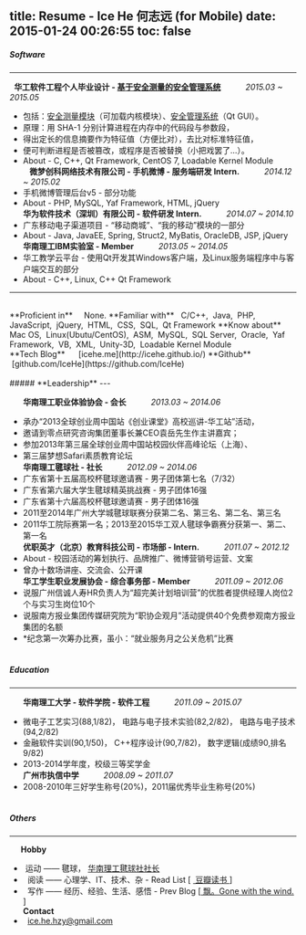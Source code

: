 title: Resume - Ice He 何志远 (for Mobile)
date: 2015-01-24 00:26:55
toc: false
---
##### **Software**
---

&nbsp;	**华工软件工程个人毕业设计 - [基于安全测量的安全管理系统](https://github.com/IceHe/SecureMgtSystemBasedOnSecureMeasurement)**	&nbsp;	&nbsp;	&nbsp;	&nbsp;	&nbsp;	*2015.03 ~ 2015.05*
- 包括：[安全测量模块](https://github.com/IceHe/Dimm)（可加载内核模块）、[安全管理系统](https://github.com/IceHe/SecureMonitor)（Qt GUI）。
- 原理：用 SHA-1 分别计算进程在内存中的代码段与参数段，
- 得出定长的信息摘要作为特征值（方便比对），去比对标准特征值，
- 便可判断进程是否被篡改，或程序是否被替换（小把戏罢了…）。
- About - C, C++, Qt Framework, CentOS 7, Loadable Kernel Module	<br/>
&nbsp;	**<span class="icon-weibo">&nbsp;</span>微梦创科网络技术有限公司 - 手机微博 - 服务端研发 Intern.**	&nbsp;	&nbsp;	&nbsp;	&nbsp;	&nbsp;	*2014.12 ~ 2015.02*
- 手机微博管理后台v5 - 部分功能
- About - PHP, MySQL, Yaf Framework, HTML, jQuery	<br/>
**华为软件技术（深圳）有限公司  - 软件研发 Intern.**	&nbsp;	&nbsp;	&nbsp;	&nbsp;	&nbsp;	*2014.07 ~ 2014.10*
- 广东移动电子渠道项目 - “移动商城”、“我的移动”模块的一部分	
- About - Java, JavaEE, Spring, Struct2, MyBatis, OracleDB, JSP, jQuery	<br/>
**华南理工IBM实验室 - Member**	&nbsp;	&nbsp;	&nbsp;	&nbsp;	&nbsp;	*2013.05 ~ 2014.05*
- 华工教学云平台 - 使用Qt开发其Windows客户端，及Linux服务端程序中与客户端交互的部分
- About - C++, Linux, C++ Qt Framework	<br/>
<hr/><br/>**Proficient in** &nbsp;	&nbsp;	None.
**Familiar with** &nbsp;	C/C++,&nbsp; Java,&nbsp; PHP,&nbsp; JavaScript,&nbsp; jQuery,&nbsp; HTML,&nbsp; CSS,&nbsp; SQL,&nbsp; Qt Framework
**Know about** &nbsp;	&nbsp;	Mac OS,&nbsp; Linux(Ubutu/CentOS),&nbsp; ASM,&nbsp; MySQL,&nbsp; SQL Server,&nbsp; Oracle,&nbsp; Yaf Framework,&nbsp; VB,&nbsp; XML,&nbsp; Unity-3D,&nbsp; Loadable Kernel Module	<br/>
**Tech Blog** &nbsp;	&nbsp;	<i class="fa fa-cube"> &nbsp;</i>[icehe.me](http://icehe.github.io/)
**Github**  &nbsp;	&nbsp;  &nbsp;	&nbsp;	&nbsp;	<i class="fa fa-github"> &nbsp;</i>[github.com/IceHe](https://github.com/IceHe)
<br/><br/>
##### **Leadership**
---

&nbsp;	&nbsp;	&nbsp;	**华南理工职业体验协会 - 会长**	&nbsp;	&nbsp;	&nbsp;	&nbsp;	&nbsp;	*2013.03 ~ 2014.06*
- 承办“2013全球创业周中国站《创业课堂》高校巡讲-华工站”活动，
- 邀请到零点研究咨询集团董事长兼CEO袁岳先生作主讲嘉宾；
- 参加2013年第三届全球创业周中国站校园伙伴高峰论坛（上海）、
- 第三届梦想Safari素质教育论坛	<br/>
**华南理工毽球社 - 社长**	&nbsp;	&nbsp;	&nbsp;	&nbsp;	&nbsp;	*2012.09 ~ 2014.06*
- 广东省第十五届高校杯毽球邀请赛 - 男子团体第七名（7/32）
- 广东省第六届大学生毽球精英挑战赛 - 男子团体16强
- 广东省第十六届高校杯毽球邀请赛 - 男子团体16强
- 2011至2014年广州大学城毽球联赛分获第二名、第三名、第二名、第三名	
- 2011华工院际赛第一名；2013至2015华工双人毽球争霸赛分获第一、第二、第一名	<br/>
**优职英才（北京）教育科技公司 - 市场部 - Intern.**	&nbsp;	&nbsp;	&nbsp;	&nbsp;	&nbsp;	*2011.07 ~ 2012.12*
- About - 校园活动的筹划执行、品牌推广、微博营销号运营、文案	
- 曾办十数场讲座、交流会、公开课	<br/>
**华工学生职业发展协会 - 综合事务部 - Member**	&nbsp;	&nbsp;	&nbsp;	&nbsp;	&nbsp;	*2011.09 ~ 2012.06*
- 说服广州信诚人寿HR负责人为“超完美计划培训营”的优胜者提供经理人岗位2个与实习生岗位10个	
- 说服南方报业集团传媒研究院为“职协企观月”活动提供40个免费参观南方报业集团的名额
- *纪念第一次筹办比赛，虽小：“就业服务月之公关危机”比赛
<br/><br/>
##### **Education**
---

&nbsp;	&nbsp;	&nbsp;	**华南理工大学 - 软件学院 - 软件工程**	&nbsp;	&nbsp;	&nbsp;	&nbsp;	&nbsp;	*2011.09 ~ 2015.07*
- 微电子工艺实习(88,1/82)，	电路与电子技术实验(82,2/82)，	电路与电子技术(94,2/82)	
- 金融软件实训(90,1/50)，	C++程序设计(90,7/82)，	数字逻辑(成绩90,排名9/82)	
- 2013-2014学年度，校级三等奖学金	<br/>
**广州市执信中学**	&nbsp;	&nbsp;	&nbsp;	&nbsp;	&nbsp;	*2008.09 ~ 2011.07*
- 2008-2010年三好学生称号(20%)，2011届优秀毕业生称号(20%)
<br/><br/>
##### **Others**
---

&nbsp;	&nbsp;	&nbsp;**Hobby**
- <i class="fa fa-bicycle">&nbsp;</i>运动 —— 毽球， [华南理工毽球社社长](#sport)	
- <i class="fa fa-book">&nbsp;&nbsp;</i>阅读 —— 心理学、IT、技术、杂 - Read List [&nbsp;<span class="icon-douban"></span>[ 豆瓣读书 ](http://book.douban.com/people/IceHeGZ/collect?sort=rating&start=0&mode=grid&tags_sort=count)]	
- <i class="fa fa-pencil-square-o">&nbsp;&nbsp;</i>写作 —— 经历、经验、生活、感悟 - Prev Blog [[ 飘。Gone with the wind. ](http://290841032.qzone.qq.com)]	<br/>
**Contact**
- <i class="fa fa-envelope">&nbsp;&nbsp;</i>[ice.he.hzy@gmail.com](mailto:ice.he.hzy@gmail.com)

